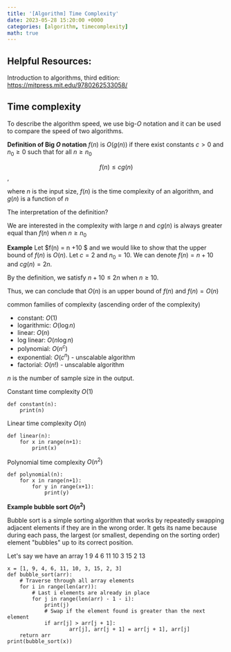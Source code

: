 ```yaml
---
title: '[Algorithm] Time Complexity'
date: 2023-05-28 15:20:00 +0000
categories: [algorithm, timecomplexity]
math: true
---
```


## Helpful Resources:
Introduction to algorithms, third edition: https://mitpress.mit.edu/9780262533058/

## Time complexity 
To describe the algorithm speed, we use big-$O$ notation and it can be used to compare the speed of two algorithms. 


**Definition of Big $O$ notation**
$f(n)$ is $O(g(n))$ if there exist constants $c > 0$ and $n_0 \geq 0$ such that for all $n \geq n_0$

$$f(n) \leq cg(n)$$, 

where $n$ is the input size, $f(n)$ is the time complexity of an algorithm, and $g(n)$ is a function of $n$

The interpretation of the definition?

We are interested in the complexity with large $n$ and $cg(n)$ is always greater equal than $f(n)$ when $n \geq n_0$

**Example**
Let $f(n) = n +10 $ and we would like to show that the upper bound of $f(n)$ is $O(n)$. Let $c = 2$ and $n_0 = 10$. We can denote $f(n) = n + 10$ and $cg(n) = 2n$. 

By the definition, we satisfy $n + 10 \leq 2n$ when $n \geq 10$. 

Thus, we can conclude that $O(n)$ is an upper bound of $f(n)$ and $f(n) = O(n)$

common families of complexity (ascending order of the complexity)
- constant: $O(1)$
- logarithmic: $O(\log n)$
- linear: $O(n)$
- log linear: $O(n \log n)$
- polynomial: $O(n^c)$
- exponential: $O(c^n)$ - unscalable algorithm 
- factorial: $O(n!)$ - unscalable algorithm 

$n$ is the number of sample size in the output. 


Constant time complexity $O(1)$
```
def constant(n):
	print(n)
```

Linear time complexity $O(n)$
```
def linear(n):
	for x in range(n+1):
		print(x)
```

Polynomial time complexity $O(n^2)$
```
def polynomial(n):
	for x in range(n+1):
		for y in range(x+1):
			print(y)
```

**Example bubble sort $O(n^2)$**

Bubble sort is a simple sorting algorithm that works by repeatedly swapping adjacent elements if they are in the wrong order. It gets its name because during each pass, the largest (or smallest, depending on the sorting order) element "bubbles" up to its correct position.

Let's say we have an array 1 9 4 6 11 10 3 15 2 13
```
x = [1, 9, 4, 6, 11, 10, 3, 15, 2, 3]
def bubble_sort(arr):
    # Traverse through all array elements
    for i in range(len(arr)):
        # Last i elements are already in place
        for j in range(len(arr) - 1 - i):
            print(j)
            # Swap if the element found is greater than the next element
            if arr[j] > arr[j + 1]:
                    arr[j], arr[j + 1] = arr[j + 1], arr[j]
    return arr
print(bubble_sort(x))
```


